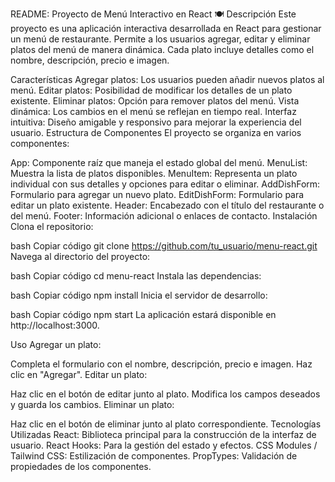 README: Proyecto de Menú Interactivo en React 🍽️
Descripción
Este proyecto es una aplicación interactiva desarrollada en React para gestionar un menú de restaurante. Permite a los usuarios agregar, editar y eliminar platos del menú de manera dinámica. Cada plato incluye detalles como el nombre, descripción, precio e imagen.

Características
Agregar platos: Los usuarios pueden añadir nuevos platos al menú.
Editar platos: Posibilidad de modificar los detalles de un plato existente.
Eliminar platos: Opción para remover platos del menú.
Vista dinámica: Los cambios en el menú se reflejan en tiempo real.
Interfaz intuitiva: Diseño amigable y responsivo para mejorar la experiencia del usuario.
Estructura de Componentes
El proyecto se organiza en varios componentes:

App: Componente raíz que maneja el estado global del menú.
MenuList: Muestra la lista de platos disponibles.
MenuItem: Representa un plato individual con sus detalles y opciones para editar o eliminar.
AddDishForm: Formulario para agregar un nuevo plato.
EditDishForm: Formulario para editar un plato existente.
Header: Encabezado con el título del restaurante o del menú.
Footer: Información adicional o enlaces de contacto.
Instalación
Clona el repositorio:

bash
Copiar código
git clone https://github.com/tu_usuario/menu-react.git
Navega al directorio del proyecto:

bash
Copiar código
cd menu-react
Instala las dependencias:

bash
Copiar código
npm install
Inicia el servidor de desarrollo:

bash
Copiar código
npm start
La aplicación estará disponible en http://localhost:3000.

Uso
Agregar un plato:

Completa el formulario con el nombre, descripción, precio e imagen.
Haz clic en "Agregar".
Editar un plato:

Haz clic en el botón de editar junto al plato.
Modifica los campos deseados y guarda los cambios.
Eliminar un plato:

Haz clic en el botón de eliminar junto al plato correspondiente.
Tecnologías Utilizadas
React: Biblioteca principal para la construcción de la interfaz de usuario.
React Hooks: Para la gestión del estado y efectos.
CSS Modules / Tailwind CSS: Estilización de componentes.
PropTypes: Validación de propiedades de los componentes.
